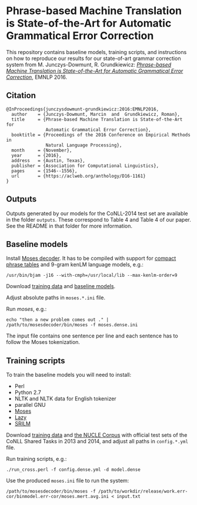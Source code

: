 Phrase-based Machine Translation is State-of-the-Art for Automatic Grammatical Error Correction
===============================================================================================

This repository contains baseline models, training scripts, and
instructions on how to reproduce our results for our state-of-art grammar
correction system from M. Junczys-Dowmunt, R. Grundkiewicz: [_Phrase-based
Machine Translation is State-of-the-Art for Automatic Grammatical Error
Correction_](http://www.aclweb.org/anthology/D/D16/D16-1161.pdf), EMNLP 2016.


Citation
--------

    @InProceedings{junczysdowmunt-grundkiewicz:2016:EMNLP2016,
      author    = {Junczys-Dowmunt, Marcin  and  Grundkiewicz, Roman},
      title     = {Phrase-based Machine Translation is State-of-the-Art for
                   Automatic Grammatical Error Correction},
      booktitle = {Proceedings of the 2016 Conference on Empirical Methods in
                   Natural Language Processing},
      month     = {November},
      year      = {2016},
      address   = {Austin, Texas},
      publisher = {Association for Computational Linguistics},
      pages     = {1546--1556},
      url       = {https://aclweb.org/anthology/D16-1161}
    }


Outputs
-------

Outputs generated by our models for the CoNLL-2014 test set are available in the folder `outputs`.
These correspond to Table 4 and Table 4 of our paper. See the README in that folder for more
information.


Baseline models
---------------

Install [Moses decoder](https://github.com/moses-smt/mosesdecoder). It has to
be compiled with support for [compact phrase tables](http://www.statmt.org/moses/?n=Advanced.RuleTables#ntoc3)
and 9-gram kenLM language models, e.g.:

    /usr/bin/bjam -j16 --with-cmph=/usr/local/lib --max-kenlm-order=9

Download [training data](odkrywka.wmi.amu.edu.pl/static/data/baselines-emnlp2016/data.tgz) and
[baseline models](odkrywka.wmi.amu.edu.pl/static/data/baselines-emnlp2016/models.tgz).

Adjust absolute paths in `moses.*.ini` file.

Run _moses_, e.g.:

    echo "then a new problem comes out ." | /path/to/mosesdecoder/bin/moses -f moses.dense.ini

The input file contains one sentence per line and each sentence has to follow
the Moses tokenization.


Training scripts
----------------

To train the baseline models you will need to install:

* Perl
* Python 2.7
* NLTK and NLTK data for English tokenizer
* parallel GNU
* [Moses](https://github.com/moses-smt/mosesdecoder)
* [Lazy](https://github.com/kpu/lazy)
* [SRILM](http://www.speech.sri.com/projects/srilm/download.html)

Download [training data](odkrywka.wmi.amu.edu.pl/static/data/baselines-emnlp2016/data.tgz) and
[the NUCLE Corpus](http://www.comp.nus.edu.sg/~nlp/conll14st.html#nucle32) with
official test sets of the CoNLL Shared Tasks in 2013 and 2014, and adjust all
paths in `config.*.yml` file.

Run training scripts, e.g.:

    ./run_cross.perl -f config.dense.yml -d model.dense

Use the produced `moses.ini` file to run the system:

    /path/to/mosesdecoder/bin/moses -f /path/to/workdir/release/work.err-cor/binmodel.err-cor/moses.mert.avg.ini < input.txt


